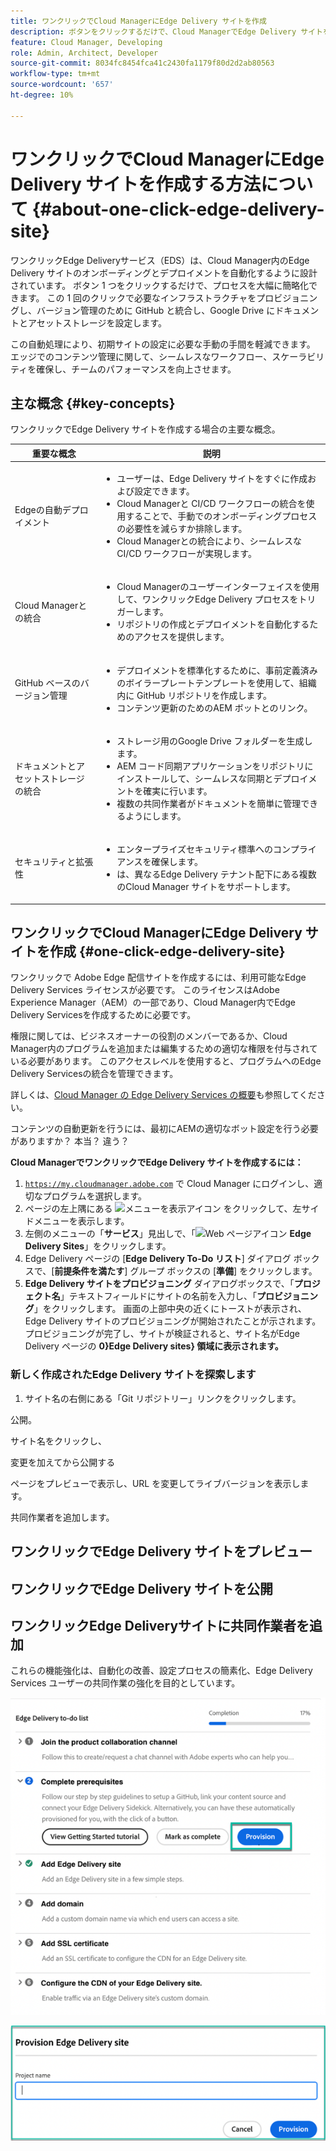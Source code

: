 ```yaml
---
title: ワンクリックでCloud ManagerにEdge Delivery サイトを作成
description: ボタンをクリックするだけで、Cloud ManagerでEdge Delivery サイトをすばやく作成する方法を説明します。
feature: Cloud Manager, Developing
role: Admin, Architect, Developer
source-git-commit: 8034fc8454fca41c2430fa1179f80d2d2ab80563
workflow-type: tm+mt
source-wordcount: '657'
ht-degree: 10%

---
```



# ワンクリックでCloud ManagerにEdge Delivery サイトを作成する方法について {#about-one-click-edge-delivery-site}

ワンクリックEdge Deliveryサービス（EDS）は、Cloud Manager内のEdge Delivery サイトのオンボーディングとデプロイメントを自動化するように設計されています。 ボタン 1 つをクリックするだけで、プロセスを大幅に簡略化できます。 この 1 回のクリックで必要なインフラストラクチャをプロビジョニングし、バージョン管理のために GitHub と統合し、Google Drive にドキュメントとアセットストレージを設定します。

この自動処理により、初期サイトの設定に必要な手動の手間を軽減できます。 エッジでのコンテンツ管理に関して、シームレスなワークフロー、スケーラビリティを確保し、チームのパフォーマンスを向上させます。

## 主な概念 {#key-concepts}

ワンクリックでEdge Delivery サイトを作成する場合の主要な概念。

| 重要な概念 | 説明 |
| --- | --- |
| Edgeの自動デプロイメント | <ul><li>ユーザーは、Edge Delivery サイトをすぐに作成および設定できます。</li><li>Cloud Managerと CI/CD ワークフローの統合を使用することで、手動でのオンボーディングプロセスの必要性を減らすか排除します。</li><li>Cloud Managerとの統合により、シームレスな CI/CD ワークフローが実現します。</li></ul> |
| Cloud Managerとの統合 | <ul><li>Cloud Managerのユーザーインターフェイスを使用して、ワンクリックEdge Delivery プロセスをトリガーします。</li><li>リポジトリの作成とデプロイメントを自動化するためのアクセスを提供します。</li></ul> |
| GitHub ベースのバージョン管理 | <ul><li>デプロイメントを標準化するために、事前定義済みのボイラープレートテンプレートを使用して、組織内に GitHub リポジトリを作成します。</li><li>コンテンツ更新のためのAEM ボットとのリンク。</li></ul> |
| ドキュメントとアセットストレージの統合 | <ul><li>ストレージ用のGoogle Drive フォルダーを生成します。<li>AEM コード同期アプリケーションをリポジトリにインストールして、シームレスな同期とデプロイメントを確実に行います。</li></li><li>複数の共同作業者がドキュメントを簡単に管理できるようにします。</li></ul> |
| セキュリティと拡張性 | <ul><li>エンタープライズセキュリティ標準へのコンプライアンスを確保します。</li><li>は、異なるEdge Delivery テナント配下にある複数のCloud Manager サイトをサポートします。</li></ul> |



## ワンクリックでCloud ManagerにEdge Delivery サイトを作成 {#one-click-edge-delivery-site}

ワンクリックで Adobe Edge 配信サイトを作成するには、利用可能なEdge Delivery Services ライセンスが必要です。 このライセンスはAdobe Experience Manager（AEM）の一部であり、Cloud Manager内でEdge Delivery Servicesを作成するために必要です。

権限に関しては、ビジネスオーナーの役割のメンバーであるか、Cloud Manager内のプログラムを追加または編集するための適切な権限を付与されている必要があります。 このアクセスレベルを使用すると、プログラムへのEdge Delivery Servicesの統合を管理できます。

詳しくは、[Cloud Manager の Edge Delivery Services の概要](/help/implementing/cloud-manager/edge-delivery/introduction-to-edge-delivery-services.md)も参照してください。

コンテンツの自動更新を行うには、最初にAEMの適切なボット設定を行う必要がありますか？ 本当？ 違う？

**Cloud ManagerでワンクリックでEdge Delivery サイトを作成するには：**

1. [`https://my.cloudmanager.adobe.com`](https://my.cloudmanager.adobe.com/) で Cloud Manager にログインし、適切なプログラムを選択します。
1. ページの左上隅にある ![メニューを表示アイコン](https://spectrum.adobe.com/static/icons/workflow_18/Smock_ShowMenu_18_N.svg) をクリックして、左サイドメニューを表示します。
1. 左側のメニューの「**サービス**」見出しで、「![Web ページアイコン ](https://spectrum.adobe.com/static/icons/workflow_18/Smock_WebPages_18_N.svg) **Edge Delivery Sites**」をクリックします。
1. Edge Delivery ページの [**Edge Delivery To-Do リスト**] ダイアログ ボックスで、[**前提条件を満たす**] グループ ボックスの [**準備**] をクリックします。
1. **Edge Delivery サイトをプロビジョニング** ダイアログボックスで、「**プロジェクト名**」テキストフィールドにサイトの名前を入力し、「**プロビジョニング**」をクリックします。
画面の上部中央の近くにトーストが表示され、Edge Delivery サイトのプロビジョニングが開始されたことが示されます。
プロビジョニングが完了し、サイトが検証されると、サイト名がEdge Delivery ページの **0}Edge Delivery sites} 領域に表示されます。**

### 新しく作成されたEdge Delivery サイトを探索します


1. サイト名の右側にある「Git リポジトリー」リンクをクリックします。

公開。

サイト名をクリックし、

変更を加えてから公開する

ページをプレビューで表示し、URL を変更してライブバージョンを表示します。

共同作業者を追加します。


## ワンクリックでEdge Delivery サイトをプレビュー

## ワンクリックでEdge Delivery サイトを公開





## ワンクリックEdge Deliveryサイトに共同作業者を追加


































これらの機能強化は、自動化の改善、設定プロセスの簡素化、Edge Delivery Services ユーザーの共同作業の強化を目的としています。<!-- CMGR-59362 -->

![ ワンクリックでEdge Delivery サイトを作成する ](/help/implementing/cloud-manager/release-notes/assets/eds-one-click-60.png)

![Edge Delivery サイトをプロビジョニングダイアログボックス](/help/implementing/cloud-manager/release-notes/assets/eds-provision-60.png)